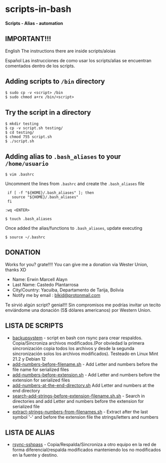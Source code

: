 # scripts-in-bash
#### Scripts - Alias - automation

IMPORTANT!!!
-

English
The instructions there are inside scripts/aloias

Español
Las instrucciones de como usar los scripts/alias se encuentran comentados dentro de los scripts.

Adding scripts to `/bin` directory
-

```
$ sudo cp -v <script> /bin
$ sudo chmod a+rx /bin/<script>
```

Try the script in a directory
-

```
$ mkdir testing
$ cp -v script.sh testing/
$ cd testing/
$ chmod 755 script.sh
$ ./script.sh
```

Adding alias to `.bash_aliases` to your `/home/usuario`
-

```
$ vim .bashrc
```

Uncomment the lines from `.bashrc` and create the `.bash_aliases` file
```
 if [ -f "${HOME}/.bash_aliases" ]; then
   source "${HOME}/.bash_aliases"
 fi
```

```
:wq <ENTER>
```

```
$ touch .bash_aliases
```
Once added the alias/functions to `.bash_aliases`, update executing

```
$ source ~/.bashrc
```
DONATION
--------
Works for you? grate!!!! You can give me a donation via Wester Union, thanks XD

- Name: Erwin Marcell Alayn
- Last Name: Castedo Plantarrosa
- City/Country: Yacuiba, Departamento de Tarija, Bolivia
- Notify me by email : blkid@protonmail.com

Te sirvió algún script? genial!!!  Sin compromisos me podrías invitar un tecito enviándome una donación (5$ dólares americanos) por Western Union.

LISTA DE SCRIPTS
----------------

- [backupsystem](scripts/backupsystem) - script en bash con rsync para crear respaldos. Copia/Sincroniza archivos modificados.(Por obviedad la primera sincronización copia todos los archivos y desde la segunda sincronización solos los archivos modificados). Testeado en Linux Mint 21.2 y Debian 12
- [add-numbers-before-filename.sh](https://github.com/ekardian/scripts-in-bash/blob/main/scripts/add-numbers-before-filename.sh) - Add Letter and numbers before the file name for serialized files
- [add-numbers-before-extension.sh](https://github.com/ekardian/scripts-in-bash/blob/main/scripts/add-numbers-before-extension.sh) - Add Letter and numbers before the extension for serialized files
- [add-numbers-at-the-end-directory.sh](https://github.com/ekardian/scripts-in-bash/blob/main/scripts/add-numbers-at-the-end-directory.sh) Add Letter and numbers at the end directory
- [search-add-strings-before-extension-filename.sh.sh](https://github.com/ekardian/scripts-in-bash/blob/main/scripts/search-add-strings-before-extension-filename.sh) - Search in directories and add Letter and numbers before the extension for serialized file
- [extract-strings-numbers-from-filenames.sh](https://github.com/ekardian/scripts-in-bash/blob/main/scripts/extract-strings-numbers-from-filenames.sh) - Extract after the last symbol '-' and before the extension file the strings/letters and numbers
  
LISTA DE ALIAS
----------------
- [rsync-sshpass](alias/rsync-sshpass) - Copia/Respalda/Sincroniza a otro equipo en la red de forma diferencial(respalda modificados manteniendo los no modificados en la fuente y destino.
